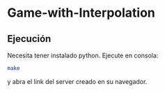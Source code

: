 # Game-with-Interpolation

## Ejecución

Necesita tener instalado python. Ejecute en consola:

```bash
make
```

y abra el link del server creado en su navegador.
